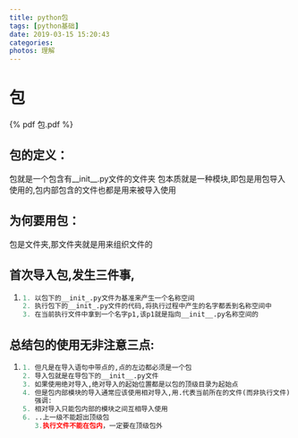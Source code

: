 ```yaml
---
title: python包
tags: [python基础]
date: 2019-03-15 15:20:43
categories:
photos: 理解
---
```


# 包

{% pdf  包.pdf %}

## 包的定义：

包就是一个包含有__init__.py文件的文件夹
包本质就是一种模块,即包是用包导入使用的,包内部包含的文件也都是用来被导入使用

## 为何要用包：

包是文件夹,那文件夹就是用来组织文件的

## 首次导入包,发生三件事,

1. ```python
   1. 以包下的__init_.py文件为基准来产生一个名称空间
   2. 执行包下的__init_.py文件的代码,将执行过程中产生的名字都丢到名称空间中
   3. 在当前执行文件中拿到一个名字p1,该p1就是指向__init__.py名称空间的
   ```

## 总结包的使用无非注意三点:

1. ```python
   1. 但凡是在导入语句中带点的,点的左边都必须是一个包
   2. 导入包就是在导包下的__init__.py文件
   3. 如果使用绝对导入,绝对导入的起始位置都是以包的顶级目录为起始点
   4. 但是包内部模块的导入通常应该使用相对导入,用.代表当前所在的文件(而非执行文件),..代表上一级
      强调:
   5. 相对导入只能包内部的模块之间互相导入使用
   6. ..上一级不能超出顶级包
      3.执行文件不能在包内，一定要在顶级包外
   ```

